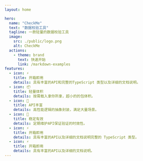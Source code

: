 ```yaml
---
layout: home

hero:
  name: "CheckMe"
  text: "数据校验工具"
  tagline: 一款轻量的数据校验工具
  image:
    src: ./public/logo.png
    alt: CheckMe
  actions:
    - theme: brand
      text: 快速开始
      link: /markdown-examples
features:
  - icon: ⚡️
    title: 开箱即用
    details: 具有丰富的API和完整的TypeScript 类型以及详细的文档说明。
  - icon: 📦
    title: 轻量体积
    details: 按需载入拿你所拿，超小的的包体积。
  - icon: 🎯
    title: API丰富
    details: 高性能逻辑的抽象封装，满足大量场景。
  - icon: 📌
    title: 稳定有效
    details: 定期维护API保证验证的时效性。
  - icon: ⚡️
    title: 开箱即用
    details: 具有丰富的API以及详细的文档说明完整的 TypeScript 类型。
  - icon: ⚡️
    title: 开箱即用
    details: 具有丰富的API以及详细的文档说明。
---
```

<Home/>
<script setup> import Home from '@theme/home/Home.vue' </script>